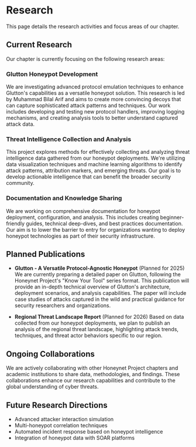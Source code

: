 # Research

This page details the research activities and focus areas of our chapter.

## Current Research

Our chapter is currently focusing on the following research areas:

### Glutton Honeypot Development
We are investigating advanced protocol emulation techniques to enhance Glutton's capabilities as a versatile honeypot solution. This research is led by Muhammad Bilal Arif and aims to create more convincing decoys that can capture sophisticated attack patterns and techniques. Our work includes developing and testing new protocol handlers, improving logging mechanisms, and creating analysis tools to better understand captured attack data.

### Threat Intelligence Collection and Analysis
This project explores methods for effectively collecting and analyzing threat intelligence data gathered from our honeypot deployments. We're utilizing data visualization techniques and machine learning algorithms to identify attack patterns, attribution markers, and emerging threats. Our goal is to develop actionable intelligence that can benefit the broader security community.

### Documentation and Knowledge Sharing
We are working on comprehensive documentation for honeypot deployment, configuration, and analysis. This includes creating beginner-friendly guides, technical deep-dives, and best practices documentation. Our aim is to lower the barrier to entry for organizations wanting to deploy honeypot technologies as part of their security infrastructure.

## Planned Publications

- **Glutton - A Versatile Protocol-Agnostic Honeypot** (Planned for 2025)
  We are currently preparing a detailed paper on Glutton, following the Honeynet Project's "Know Your Tool" series format. This publication will provide an in-depth technical overview of Glutton's architecture, deployment scenarios, and analysis capabilities. The paper will include case studies of attacks captured in the wild and practical guidance for security researchers and organizations.

- **Regional Threat Landscape Report** (Planned for 2026)
  Based on data collected from our honeypot deployments, we plan to publish an analysis of the regional threat landscape, highlighting attack trends, techniques, and threat actor behaviors specific to our region.

## Ongoing Collaborations

We are actively collaborating with other Honeynet Project chapters and academic institutions to share data, methodologies, and findings. These collaborations enhance our research capabilities and contribute to the global understanding of cyber threats.

## Future Research Directions

- Advanced attacker interaction simulation
- Multi-honeypot correlation techniques
- Automated incident response based on honeypot intelligence
- Integration of honeypot data with SOAR platforms